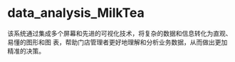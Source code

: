# data_analysis_MilkTea
该系统通过集成多个屏幕和先进的可视化技术，将复杂的数据和信息转化为直观、易懂的图形和图 表，帮助门店管理者更好地理解和分析业务数据，从而做出更加精准的决策。
